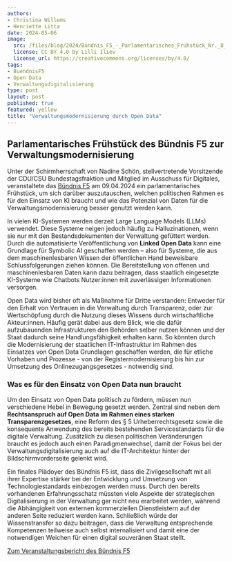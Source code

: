 ```yaml
---
authors:
- Christina Willems
- Henriette Litta
date: 2024-05-06
image: 
  src: /files/blog/2024/Bündnis_F5_-_Parlamentarisches_Frühstück_Nr._8_Verwaltungsdigitalisierung_2.jpg
  license: CC BY 4.0 by Lilli Iliev
  license_url: https://creativecommons.org/licenses/by/4.0/
tags:
- BuendnisF5
- Open Data
- Verwaltungsdigitalisierung
type: post
layout: post
published: true
featured: yellow
title: "Verwaltungsmodernisierung durch Open Data"
---
```

## Parlamentarisches Frühstück des Bündnis F5 zur Verwaltungsmodernisierung ## 

Unter der Schirmherrschaft von Nadine Schön, stellvertretende Vorsitzende der CDU/CSU Bundestagsfraktion und Mitglied im Ausschuss für Digitales, veranstaltete das [Bündnis F5](www.bündnis-f5.de) am 09.04.2024 ein parlamentarisches Frühstück, um sich darüber auszutauschen, welchen politischen Rahmen es für den Einsatz von KI braucht und wie das Potenzial von Daten für die Verwaltungsmodernisierung besser genutzt werden kann.

In vielen KI-Systemen werden derzeit Large Language Models (LLMs) verwendet. Diese Systeme neigen jedoch häufig zu Halluzinationen, wenn sie nur mit den Bestandsdokumenten der Verwaltung gefüttert werden. Durch die automatisierte Veröffentlichung von **Linked Open Data** kann eine Grundlage für Symbolic AI geschaffen werden – also für Systeme, die aus dem maschinenlesbaren Wissen der öffentlichen Hand beweisbare Schlussfolgerungen ziehen können. Die Bereitstellung von offenen und maschinenlesbaren Daten kann dazu beitragen, dass staatlich eingesetzte KI-Systeme wie Chatbots Nutzer:innen mit zuverlässigen Informationen versorgen.

Open Data wird bisher oft als Maßnahme für Dritte verstanden: Entweder für den Erhalt von Vertrauen in die Verwaltung durch Transparenz, oder zur Wertschöpfung durch die Nutzung dieses Wissens durch wirtschaftliche Akteur:innen. Häufig gerät dabei aus dem Blick, wie die dafür aufzubauenden Infrastrukturen den Behörden selber nutzen können und der Staat dadurch seine Handlungsfähigkeit erhalten kann. So könnten durch die Modernisierung der staatlichen IT-Infrastruktur im Rahmen des Einsatzes von Open Data Grundlagen geschaffen werden, die für etliche Vorhaben und Prozesse - von der Registermodernisierung bis hin zur Umsetzung des Onlinezugangsgesetzes - notwendig sind.

### Was es für den Einsatz von Open Data nun braucht ###

Um den Einsatz von Open Data politisch zu fördern, müssen nun verschiedene Hebel in Bewegung gesetzt werden. Zentral sind neben dem **Rechtsanspruch auf Open Data im Rahmen eines starken Transparenzgesetzes**, eine Reform des § 5 Urheberrechtsgesetz sowie die konsequente Anwendung des bereits bestehenden Servicestandards für die digitale Verwaltung. Zusätzlich zu diesen politischen Veränderungen braucht es jedoch auch einen Paradigmenwechsel, damit der Fokus bei der Verwaltungsdigitalisierung auch auf die IT-Architektur hinter der Bildschirmvorderseite gelenkt wird.

Ein finales Plädoyer des Bündnis F5 ist, dass die Zivilgesellschaft mit all ihrer Expertise stärker bei der Entwicklung und Umsetzung von Technologiestandards einbezogen werden muss. Durch den bereits vorhandenen Erfahrungsschatz müssten viele Aspekte der strategischen Digitalisierung in der Verwaltung gar nicht neu erarbeitet werden, während die Abhängigkeit von externen kommerziellen Dienstleistern auf der anderen Seite reduziert werden kann. Schließlich würde der Wissenstransfer so dazu beitragen, dass die Verwaltung entsprechende Kompetenzen teilweise auch selbst internalisiert und damit eine der notwendigen Weichen für einen digital souveränen Staat stellt.

[Zum Veranstaltungsbericht des Bündnis F5](https://buendnis-f5.de/publikationen/2024-04-22-vwm-fruehstueck-bericht)

